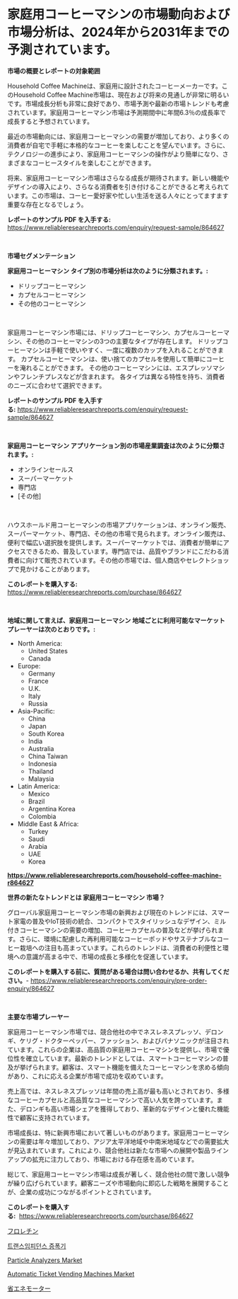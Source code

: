 <p><h1>家庭用コーヒーマシンの市場動向および市場分析は、2024年から2031年までの予測されています。</h1></p><p><strong>市場の概要とレポートの対象範囲</strong></p>
<p><p>Household Coffee Machineは、家庭用に設計されたコーヒーメーカーです。このHousehold Coffee Machine市場は、現在および将来の見通しが非常に明るいです。市場成長分析も非常に良好であり、市場予測や最新の市場トレンドも考慮されています。家庭用コーヒーマシン市場は予測期間中に年間6.3％の成長率で成長すると予想されています。</p><p>最近の市場動向には、家庭用コーヒーマシンの需要が増加しており、より多くの消費者が自宅で手軽に本格的なコーヒーを楽しむことを望んでいます。さらに、テクノロジーの進歩により、家庭用コーヒーマシンの操作がより簡単になり、さまざまなコーヒースタイルを楽しむことができます。</p><p>将来、家庭用コーヒーマシン市場はさらなる成長が期待されます。新しい機能やデザインの導入により、さらなる消費者を引き付けることができると考えられています。この市場は、コーヒー愛好家や忙しい生活を送る人々にとってますます重要な存在となるでしょう。</p></p>
<p><strong>レポートのサンプル PDF を入手する:</strong> <a href="https://www.reliableresearchreports.com/enquiry/request-sample/864627">https://www.reliableresearchreports.com/enquiry/request-sample/864627</a></p>
<p>&nbsp;</p>
<p><strong>市場セグメンテーション</strong></p>
<p><strong>家庭用コーヒーマシン タイプ別の市場分析は次のように分類されます。:</strong></p>
<p><ul><li>ドリップコーヒーマシン</li><li>カプセルコーヒーマシン</li><li>その他のコーヒーマシン</li></ul></p>
<p>&nbsp;</p>
<p><p>家庭用コーヒーマシン市場には、ドリップコーヒーマシン、カプセルコーヒーマシン、その他のコーヒーマシンの3つの主要なタイプが存在します。 ドリップコーヒーマシンは手軽で使いやすく、一度に複数のカップを入れることができます。 カプセルコーヒーマシンは、使い捨てのカプセルを使用して簡単にコーヒーを淹れることができます。 その他のコーヒーマシンには、エスプレッソマシンやフレンチプレスなどが含まれます。 各タイプは異なる特性を持ち、消費者のニーズに合わせて選択できます。</p></p>
<p><strong>レポートのサンプル PDF を入手する:</strong>&nbsp;<a href="https://www.reliableresearchreports.com/enquiry/request-sample/864627">https://www.reliableresearchreports.com/enquiry/request-sample/864627</a></p>
<p>&nbsp;</p>
<p><strong> 家庭用コーヒーマシン アプリケーション別の市場産業調査は次のように分類されます。:</strong></p>
<p><ul><li>オンラインセールス</li><li>スーパーマーケット</li><li>専門店</li><li>[その他]</li></ul></p>
<p>&nbsp;</p>
<p><p>ハウスホールド用コーヒーマシンの市場アプリケーションは、オンライン販売、スーパーマーケット、専門店、その他の市場で見られます。オンライン販売は、便利で幅広い選択肢を提供します。スーパーマーケットでは、消費者が簡単にアクセスできるため、普及しています。専門店では、品質やブランドにこだわる消費者に向けて販売されています。その他の市場では、個人商店やセレクトショップで見かけることがあります。</p></p>
<p><strong>このレポートを購入する:</strong>&nbsp; <a href="https://www.reliableresearchreports.com/purchase/864627">https://www.reliableresearchreports.com/purchase/864627</a></p>
<p>&nbsp;</p>
<p><strong>地域に関して言えば、家庭用コーヒーマシン 地域ごとに利用可能なマーケットプレーヤーは次のとおりです。:</strong></p>
<p><ul>
    <li>
        North America:
        <ul>
            <li>United States</li>
            <li>Canada</li>
        </ul>
    </li>
    <li>
        Europe:
        <ul>
            <li>Germany</li>
            <li>France</li>
            <li>U.K.</li>
            <li>Italy</li>
            <li>Russia</li>
        </ul>
    </li>
    <li>
        Asia-Pacific:
        <ul>
            <li>China</li>
            <li>Japan</li>
            <li>South Korea</li>
            <li>India</li>
            <li>Australia</li>
            <li>China Taiwan</li>
            <li>Indonesia</li>
            <li>Thailand</li>
            <li>Malaysia</li>
        </ul>
    </li>
    <li>
        Latin America:
        <ul>
            <li>Mexico</li>
            <li>Brazil</li>
            <li>Argentina Korea</li>
            <li>Colombia</li>
        </ul>
    </li>
    <li>
        Middle East & Africa:
        <ul>
            <li>Turkey</li>
            <li>Saudi</li>
            <li>Arabia</li>
            <li>UAE</li>
            <li>Korea</li>
        </ul>
    </li>
    </ul></p>
<p><strong><a href="https://www.reliableresearchreports.com/household-coffee-machine-r864627">https://www.reliableresearchreports.com/household-coffee-machine-r864627</a></strong>&nbsp;</p>
<p><strong>世界の新たなトレンドとは 家庭用コーヒーマシン 市場？</strong></p>
<p><p>グローバル家庭用コーヒーマシン市場の新興および現在のトレンドには、スマート家電の普及やIoT技術の統合、コンパクトでスタイリッシュなデザイン、ミル付きコーヒーマシンの需要の増加、コーヒーカプセルの普及などが挙げられます。さらに、環境に配慮した再利用可能なコーヒーポッドやサステナブルなコーヒー栽培への注目も高まっています。これらのトレンドは、消費者の利便性と環境への意識が高まる中で、市場の成長と多様化を促進しています。</p></p>
<p><strong>このレポートを購入する前に、質問がある場合は問い合わせるか、共有してください。</strong>- <a href="https://www.reliableresearchreports.com/enquiry/pre-order-enquiry/864627">https://www.reliableresearchreports.com/enquiry/pre-order-enquiry/864627</a></p>
<p>&nbsp;</p>
<p><strong>主要な市場プレーヤー</strong></p>
<p><p>家庭用コーヒーマシン市場では、競合他社の中でネスレネスプレッソ、デロンギ、ケリグ・ドクターペッパー、ファッション、およびパナソニックが注目されています。これらの企業は、高品質の家庭用コーヒーマシンを提供し、市場で優位性を確立しています。最新のトレンドとしては、スマートコーヒーマシンの普及が挙げられます。顧客は、スマート機能を備えたコーヒーマシンを求める傾向があり、これに応える企業が市場で成功を収めています。</p><p>売上高では、ネスレネスプレッソは年間の売上高が最も高いとされており、多様なコーヒーカプセルと高品質なコーヒーマシンで高い人気を誇っています。また、デロンギも高い市場シェアを獲得しており、革新的なデザインと優れた機能性で顧客に支持されています。</p><p>市場成長は、特に新興市場において著しいものがあります。家庭用コーヒーマシンの需要は年々増加しており、アジア太平洋地域や中南米地域などでの需要拡大が見込まれています。これにより、競合他社は新たな市場への展開や製品ラインアップの拡充に注力しており、市場における存在感を高めています。</p><p>総じて、家庭用コーヒーマシン市場は成長が著しく、競合他社の間で激しい競争が繰り広げられています。顧客ニーズや市場動向に即応した戦略を展開することが、企業の成功につながるポイントとされています。</p></p>
<p><strong>このレポートを購入する:</strong>&nbsp;&nbsp;<a href="https://www.reliableresearchreports.com/purchase/864627">https://www.reliableresearchreports.com/purchase/864627</a></p>
<p><p><a href="https://medium.com/@julian6skinner/%E3%83%95%E3%83%AD%E3%83%AC%E3%83%81%E3%83%B3%E5%B8%82%E5%A0%B4%E8%A6%8F%E6%A8%A1%E3%81%AF-%E3%82%B0%E3%83%AD%E3%83%BC%E3%83%90%E3%83%AB%E7%94%A3%E6%A5%AD%E3%81%A7%E6%9C%80%E9%81%A9%E3%81%AA%E3%83%9E%E3%83%BC%E3%82%B1%E3%83%86%E3%82%A3%E3%83%B3%E3%82%B0%E3%83%81%E3%83%A3%E3%83%8D%E3%83%AB%E3%82%92%E6%98%8E%E3%82%89%E3%81%8B%E3%81%AB%E3%81%97%E3%81%BE%E3%81%99-d8ec87e9d95c">フロレチン</a></p><p><a href="https://medium.com/@nyahreinger1/%ED%8A%B8%EB%9E%9C%EC%8A%A4%EC%9E%84%ED%94%BC%EB%8D%98%EC%8A%A4-%EC%A6%9D%ED%8F%AD%EA%B8%B0-%EC%8B%9C%EC%9E%A5-%EC%8B%9C%EC%9E%A5-cagr-%EC%8B%9C%EC%9E%A5-%ED%8A%B8%EB%A0%8C%EB%93%9C-%EB%B0%8F-%EC%84%B1%EC%9E%A5-%EC%A0%84%EB%9E%B5%EC%97%90-%EB%8C%80%ED%95%9C-%ED%86%B5%EC%B0%B0%EB%A0%A5-a214ebe2e572">트랜스임피던스 증폭기</a></p><p><a href="https://github.com/BryceTownsendr/Market-Research-Report-List-4/blob/main/particle-analyzers-market.md">Particle Analyzers Market</a></p><p><a href="https://github.com/mahnoor2003/Market-Research-Report-List-4/blob/main/automatic-ticket-vending-machines-market.md">Automatic Ticket Vending Machines Market</a></p><p><a href="https://medium.com/@leonardgreene1/%E3%82%A8%E3%83%8D%E3%83%AB%E3%82%AE%E3%83%BC%E7%AF%80%E7%B4%84%E3%83%A2%E3%83%BC%E3%82%BF%E3%83%BC%E5%B8%82%E5%A0%B4%E3%81%AE%E3%83%A1%E3%83%88%E3%83%AA%E3%82%AF%E3%82%B9%E3%82%92%E8%A7%A3%E8%AA%AD%E3%81%99%E3%82%8B-%E5%B8%82%E5%A0%B4%E3%82%B7%E3%82%A7%E3%82%A2-%E3%83%88%E3%83%AC%E3%83%B3%E3%83%89-%E6%88%90%E9%95%B7%E3%83%91%E3%82%BF%E3%83%BC%E3%83%B3-8a78779648e0">省エネモーター</a></p></p>